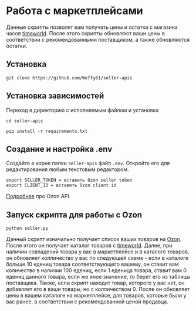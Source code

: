 # Работа с маркетплейсами

Данные скрипты позволят вам получать цены и остатки с магазина часов [timeworld](https://timeworld.ru). После этого 
скрипты обновляют ваши цены в соответствии с рекомендованными поставщиком, а также обновляются остатки. 

## Установка
```commandline
git clone https://github.com/Weffy61/seller-apis
```
## Установка зависимостей
Переход в директорию с исполняемым файлом и установка
```commandline
cd seller-apis
```

```commandline
pip install -r requirements.txt
```

## Создание и настройка .env

Создайте в корне папки `seller-apis` файл `.env`. Откройте его для редактирования любым текстовым редактором.  
```djangourlpath
export SELLER_TOKEN = вставить Ozon seller token
export CLIENT_ID = вставить Ozon client id
```
[Подробнее](https://docs.ozon.ru/api/seller/) про Ozon API.

## Запуск  скрипта для работы с Ozon
```commandline
python seller.py
```

Данный скрипт изначально получает список ваших товаров на [Ozon](https://ozon.ru/). После этого он получает каталог 
товаров с [timeworld](https://timeworld.ru). Далее, при наличии совпадений товара у вас в маркетплейсе и в каталоге 
товаров, он обновляет колличество у вас по следующей схеме - если в каталоге больше 10 едениц товара 
соответствующего вашему, он ставит вам количество в наличии 100 едениц, если 1 еденица товара, ставит вам 0 едениц 
данного товара, если же иное значение, то берет его из таблицы поставщика. Также, если скрипт находит товар, которого у 
вас нет, он добавляет его в ваши товары, но с колличеством 0. После он обновляет цены в вашем каталоге на маркетплейсе, 
для товаров, которые были у вас ранее, в соответствии с рекомендованной ценой продавца.